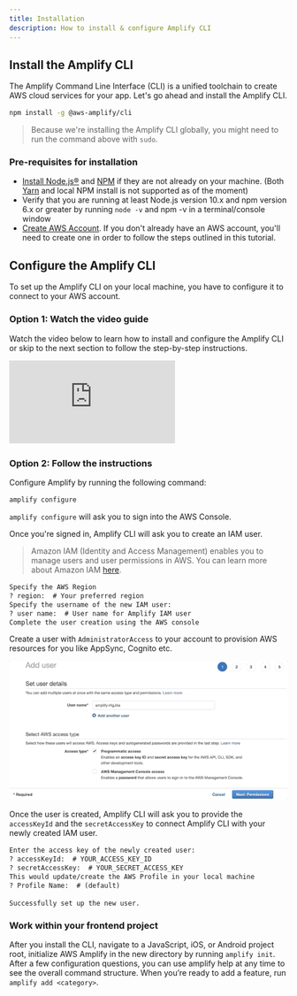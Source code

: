 ```yaml
---
title: Installation
description: How to install & configure Amplify CLI
---  
```


## Install the Amplify CLI

The Amplify Command Line Interface (CLI) is a unified toolchain to create AWS cloud services for your app. Let's go ahead and install the Amplify CLI.

```bash
npm install -g @aws-amplify/cli
```

> Because we're installing the Amplify CLI globally, you might need to run the command above with `sudo`.


### Pre-requisites for installation

* [Install Node.js®](https://nodejs.org/en/download/) and [NPM](https://www.npmjs.com/get-npm) if they are not already on your machine. (Both [Yarn](https://yarnpkg.com/) and local NPM install is not supported as of the moment)
* Verify that you are running at least Node.js version 10.x and npm version 6.x or greater by running `node -v` and npm -v in a terminal/console window
* [Create AWS Account](https://portal.aws.amazon.com/billing/signup?redirect_url=https%3A%2F%2Faws.amazon.com%2Fregistration-confirmation#/start). If you don't already have an AWS account, you'll need to create one in order to follow the steps outlined in this tutorial. 


## Configure the Amplify CLI

To set up the Amplify CLI on your local machine, you have to configure it to connect to your AWS account. 

### Option 1: Watch the video guide

Watch the video below to learn how to install and configure the Amplify CLI or skip to the next section to follow the step-by-step instructions.

<iframe src="https://www.youtube-nocookie.com/embed/fWbM5DLh25U" frameborder="0" allow="accelerometer; autoplay; clipboard-write; encrypted-media; gyroscope; picture-in-picture" allowfullscreen></iframe>

### Option 2: Follow the instructions

Configure Amplify by running the following command:

```bash
amplify configure
```

`amplify configure` will ask you to sign into the AWS Console.

Once you're signed in, Amplify CLI will ask you to create an IAM user.
> Amazon IAM (Identity and Access Management) enables you to manage users and user permissions in AWS. You can learn more about Amazon IAM [here](https://aws.amazon.com/iam/).

```console
Specify the AWS Region
? region:  # Your preferred region
Specify the username of the new IAM user:
? user name:  # User name for Amplify IAM user
Complete the user creation using the AWS console
```

Create a user with `AdministratorAccess` to your account to provision AWS resources for you like AppSync, Cognito etc.

![image](../../images/user-creation.gif)

Once the user is created, Amplify CLI will ask you to provide the `accessKeyId` and the `secretAccessKey` to connect Amplify CLI with your newly created IAM user.

```console
Enter the access key of the newly created user:
? accessKeyId:  # YOUR_ACCESS_KEY_ID
? secretAccessKey:  # YOUR_SECRET_ACCESS_KEY
This would update/create the AWS Profile in your local machine
? Profile Name:  # (default)

Successfully set up the new user.
```


### Work within your frontend project

After you install the CLI, navigate to a JavaScript, iOS, or Android project root, initialize AWS Amplify in the new directory by running `amplify init`. After a few configuration questions, you can use amplify help at any time to see the overall command structure. When you’re ready to add a feature, run `amplify add <category>`. 
